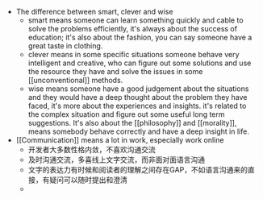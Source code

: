 - The difference between smart, clever and wise
	- smart means someone can learn something quickly and cable to solve the problems efficiently, it's always about the success of education; it's also about the fashion, you can say someone have a great taste in clothing.
	- clever means in some specific situations someone behave very intelligent and creative, who can figure out some solutions and use the resource they have and solve the issues in some [[unconventional]] methods.
	- wise means someone have a good judgement about the situations and they would have a deep thought about the problem they have faced, it's more about the experiences and insights. it's related to the complex situation and figure out some useful long term suggestions. It's also about the [[philosophy]] and [[morality]], means somebody behave correctly and have a deep insight in life.
- [[Communication]] means a lot in work, especially work online
	- 开发者大多数性格内敛，不喜欢沟通交流
	- 及时沟通交流，多喜线上文字交流，而非面对面语言沟通
	- 文字的表达力有时候和阅读者的理解之间存在GAP，不如语言沟通来的直接，有疑问可以随时提出和澄清
	-
